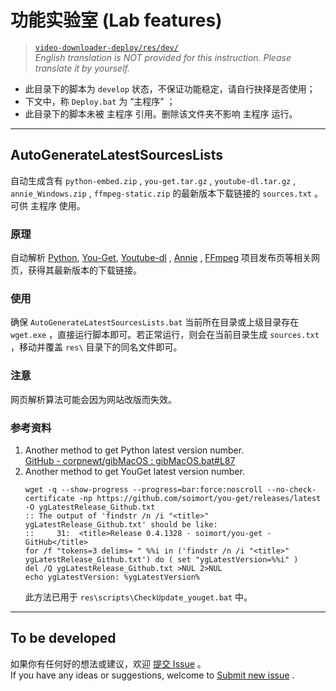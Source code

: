 # 功能实验室 (Lab features)
> [`video-downloader-deploy/res/dev/`](https://github.com/LussacZheng/video-downloader-deploy/tree/master/res/dev)  
> *English translation is NOT provided for this instruction. Please translate it by yourself.*

- 此目录下的脚本为 `develop` 状态，不保证功能稳定，请自行抉择是否使用；
- 下文中，称 `Deploy.bat` 为 “主程序” ；
- 此目录下的脚本未被 主程序 引用。删除该文件夹不影响 主程序 运行。

---

## AutoGenerateLatestSourcesLists

自动生成含有 `python-embed.zip` , `you-get.tar.gz` , `youtube-dl.tar.gz` , `annie_Windows.zip` , `ffmpeg-static.zip` 的最新版本下载链接的 `sources.txt` 。可供 主程序 使用。

### 原理
自动解析 [Python](https://www.python.org/downloads/windows/), [You-Get](https://pypi.org/project/you-get/#files), [Youtube-dl](https://github.com/ytdl-org/youtube-dl/releases/latest) , [Annie](https://github.com/iawia002/annie/releases/latest) , [FFmpeg](https://ffmpeg.zeranoe.com/builds/win64/static/) 项目发布页等相关网页，获得其最新版本的下载链接。

### 使用
确保 `AutoGenerateLatestSourcesLists.bat` 当前所在目录或上级目录存在 `wget.exe` ，直接运行脚本即可。若正常运行，则会在当前目录生成 `sources.txt` ，移动并覆盖 `res\` 目录下的同名文件即可。

### 注意
网页解析算法可能会因为网站改版而失效。

### 参考资料
1. Another method to get Python latest version number.   
   [GitHub - corpnewt/gibMacOS : gibMacOS.bat#L87](https://github.com/corpnewt/gibMacOS/blob/master/gibMacOS.bat#L87)
2. Another method to get YouGet latest version number.
   ```batch
   wget -q --show-progress --progress=bar:force:noscroll --no-check-certificate -np https://github.com/soimort/you-get/releases/latest -O ygLatestRelease_Github.txt
   :: The output of 'findstr /n /i "<title>" ygLatestRelease_Github.txt' should be like: 
   ::     31:  <title>Release 0.4.1328 · soimort/you-get · GitHub</title>
   for /f "tokens=3 delims= " %%i in ('findstr /n /i "<title>" ygLatestRelease_Github.txt') do ( set "ygLatestVersion=%%i" )
   del /Q ygLatestRelease_Github.txt >NUL 2>NUL
   echo ygLatestVersion: %ygLatestVersion%
   ```
   此方法已用于 `res\scripts\CheckUpdate_youget.bat` 中。

---

## To be developed

如果你有任何好的想法或建议，欢迎 [提交 Issue](https://github.com/LussacZheng/video-downloader-deploy/issues) 。  
If you have any ideas or suggestions, welcome to [Submit new issue](https://github.com/LussacZheng/video-downloader-deploy/issues) .